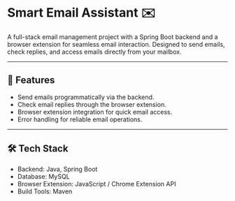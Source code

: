 # Smart Email Assistant ✉️

A full-stack email management project with a Spring Boot backend and a browser extension for seamless email interaction.
Designed to send emails, check replies, and access emails directly from your mailbox.

---

## 🚀 Features
- Send emails programmatically via the backend.
- Check email replies through the browser extension.
- Browser extension integration for quick email access.
- Error handling for reliable email operations.

---

## 🛠️ Tech Stack
- Backend: Java, Spring Boot
- Database: MySQL
- Browser Extension: JavaScript / Chrome Extension API
- Build Tools: Maven
